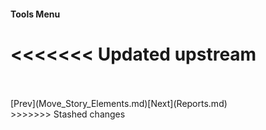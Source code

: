 #### Tools Menu ####
<<<<<<< Updated upstream
=======
 <br/>
 <br/>
[Prev](Move_Story_Elements.md)[Next](Reports.md) <br/>
>>>>>>> Stashed changes
